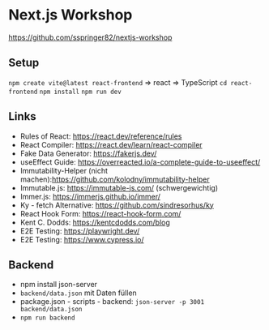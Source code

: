 # Next.js Workshop

https://github.com/sspringer82/nextjs-workshop

## Setup

`npm create vite@latest react-frontend`
=> react
=> TypeScript
`cd react-frontend`
`npm install`
`npm run dev`

## Links

- Rules of React: https://react.dev/reference/rules
- React Compiler: https://react.dev/learn/react-compiler
- Fake Data Generator: https://fakerjs.dev/
- useEffect Guide: https://overreacted.io/a-complete-guide-to-useeffect/
- Immutability-Helper (nicht machen):https://github.com/kolodny/immutability-helper
- Immutable.js: https://immutable-js.com/ (schwergewichtig)
- Immer.js: https://immerjs.github.io/immer/
- Ky - fetch Alternative: https://github.com/sindresorhus/ky
- React Hook Form: https://react-hook-form.com/
- Kent C. Dodds: https://kentcdodds.com/blog
- E2E Testing: https://playwright.dev/
- E2E Testing: https://www.cypress.io/

## Backend

- npm install json-server
- `backend/data.json` mit Daten füllen
- package.json - scripts - backend: `json-server -p 3001 backend/data.json`
- `npm run backend`
